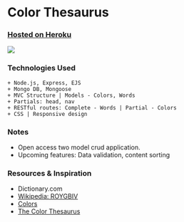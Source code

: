 # Color Thesaurus

### [Hosted on Heroku](https://colorthesaurus.herokuapp.com/)

![](http://i.imgur.com/nd1nm5R.png)

### Technologies Used

```
+ Node.js, Express, EJS
+ Mongo DB, Mongoose
+ MVC Structure | Models - Colors, Words
+ Partials: head, nav
+ RESTful routes: Complete - Words | Partial - Colors
+ CSS | Responsive design
```

### Notes
+ Open access two model crud application.  
+ Upcoming features: Data validation, content sorting

### Resources & Inspiration
+ Dictionary.com
+ [Wikipedia: ROYGBIV](https://en.wikipedia.org/wiki/ROYGBIV)
+ [Colors](http://clrs.cc/)
+ [The Color Thesaurus](http://ingridsundberg.com/2014/02/04/the-color-thesaurus/)
